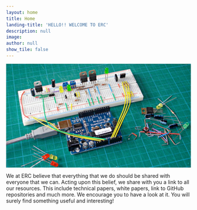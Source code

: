 ```yaml
---
layout: home
title: Home
landing-title: 'HELLO!! WELCOME TO ERC'
description: null
image:  
author: null
show_tile: false
---
```

<div class=image stlye align="centre">
<img align="middle" src="reso.jpg" height = "60%" width = "100%" >
</div>

We at ERC believe that everything that we do should be shared with everyone that we can. Acting upon this belief, we share with you a link to all our resources. This include technical papers, white papers, link to GitHub repositories and much more. We encourage you to have a look at it. You will surely find something useful and interesting!

